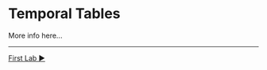 ﻿# Temporal Tables

More info here...

___

[First Lab ▶](https://github.com/lennilobel/sql2022-workshop-hol/blob/main/HOL/2.%20Temporal%20Tables/1.%20Creating%20Temporal%20Tables.md)

